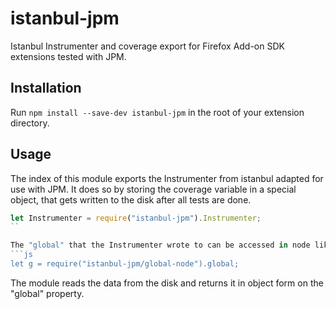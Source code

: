 # istanbul-jpm
Istanbul Instrumenter and coverage export for Firefox Add-on SDK extensions
tested with JPM.

## Installation
Run `npm install --save-dev istanbul-jpm` in the root of your extension directory.

## Usage
The index of this module exports the Instrumenter from istanbul adapted for use
with JPM. It does so by storing the coverage variable in a special object, that
gets written to the disk after all tests are done.
```js
let Instrumenter = require("istanbul-jpm").Instrumenter;
``

The "global" that the Instrumenter wrote to can be accessed in node like this:
```js
let g = require("istanbul-jpm/global-node").global;
```
The module reads the data from the disk and returns it in object form on the
"global" property.
